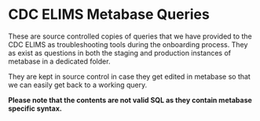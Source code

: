 # CDC ELIMS Metabase Queries

These are source controlled copies of queries that we have provided to the CDC ELIMS as troubleshooting tools during the
onboarding process.  They as exist as questions in both the staging and production instances of metabase in a
dedicated folder.

They are kept in source control in case they get edited in metabase so that we can easily get back to a working query.

**Please note that the contents are not valid SQL as they contain metabase specific syntax.**